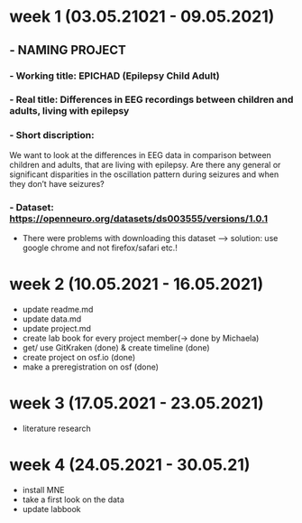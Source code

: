# week 1 (03.05.21021 - 09.05.2021)
## - NAMING PROJECT
 ### - Working title: EPICHAD (Epilepsy Child Adult)
 ### - Real title: Differences in EEG recordings between children and adults, living with epilepsy
 ### - Short discription:
   We want to look at the differences in EEG data in comparison between children and adults, that are living with epilepsy. Are there any general or significant disparities in the oscillation pattern during seizures and when they don’t have seizures?
 ### - Dataset: https://openneuro.org/datasets/ds003555/versions/1.0.1
   * There were problems with downloading this dataset --> solution: use google chrome and not firefox/safari etc.!

# week 2 (10.05.2021 - 16.05.2021)
- update readme.md
- update data.md 
- update project.md 
- create lab book for every project member(-> done by Michaela)
- get/ use GitKraken (done) & create timeline (done)
- create project on osf.io (done)
- make a preregistration  on osf (done)


# week 3 (17.05.2021 - 23.05.2021)
- literature research 


# week 4 (24.05.2021 - 30.05.21)
- install MNE
- take a first look on the data
- update labbook 
 
